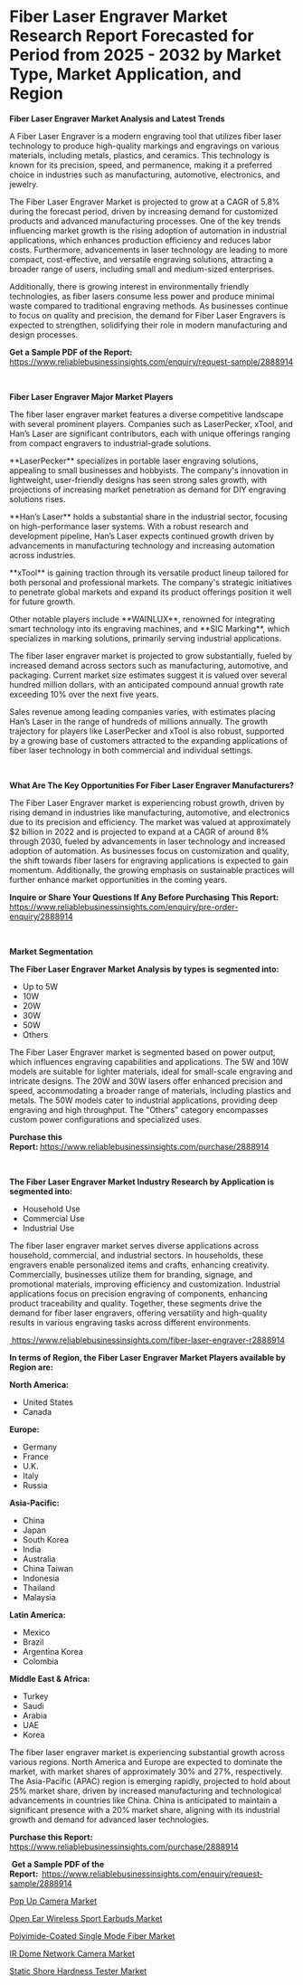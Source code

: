 <p><h1>Fiber Laser Engraver Market Research Report Forecasted for Period from 2025 -  2032 by Market Type, Market Application, and Region</h1></p><p><strong>Fiber Laser Engraver Market Analysis and Latest Trends</strong></p>
<p><p>A Fiber Laser Engraver is a modern engraving tool that utilizes fiber laser technology to produce high-quality markings and engravings on various materials, including metals, plastics, and ceramics. This technology is known for its precision, speed, and permanence, making it a preferred choice in industries such as manufacturing, automotive, electronics, and jewelry.</p><p>The Fiber Laser Engraver Market is projected to grow at a CAGR of 5.8% during the forecast period, driven by increasing demand for customized products and advanced manufacturing processes. One of the key trends influencing market growth is the rising adoption of automation in industrial applications, which enhances production efficiency and reduces labor costs. Furthermore, advancements in laser technology are leading to more compact, cost-effective, and versatile engraving solutions, attracting a broader range of users, including small and medium-sized enterprises. </p><p>Additionally, there is growing interest in environmentally friendly technologies, as fiber lasers consume less power and produce minimal waste compared to traditional engraving methods. As businesses continue to focus on quality and precision, the demand for Fiber Laser Engravers is expected to strengthen, solidifying their role in modern manufacturing and design processes.</p></p>
<p><strong>Get a Sample PDF of the Report:&nbsp;</strong> <a href="https://www.reliablebusinessinsights.com/enquiry/request-sample/2888914?utm_campaign=63&utm_medium=2&utm_source=Github&utm_content=ia&utm_term=14032025&utm_id=fiber-laser-engraver">https://www.reliablebusinessinsights.com/enquiry/request-sample/2888914</a></p>
<p>&nbsp;</p>
<p><strong>Fiber Laser Engraver Major Market Players</strong></p>
<p><p>The fiber laser engraver market features a diverse competitive landscape with several prominent players. Companies such as LaserPecker, xTool, and Han’s Laser are significant contributors, each with unique offerings ranging from compact engravers to industrial-grade solutions.</p><p>**LaserPecker** specializes in portable laser engraving solutions, appealing to small businesses and hobbyists. The company's innovation in lightweight, user-friendly designs has seen strong sales growth, with projections of increasing market penetration as demand for DIY engraving solutions rises.</p><p>**Han’s Laser** holds a substantial share in the industrial sector, focusing on high-performance laser systems. With a robust research and development pipeline, Han’s Laser expects continued growth driven by advancements in manufacturing technology and increasing automation across industries.</p><p>**xTool** is gaining traction through its versatile product lineup tailored for both personal and professional markets. The company's strategic initiatives to penetrate global markets and expand its product offerings position it well for future growth.</p><p>Other notable players include **WAINLUX**, renowned for integrating smart technology into its engraving machines, and **SIC Marking**, which specializes in marking solutions, primarily serving industrial applications.</p><p>The fiber laser engraver market is projected to grow substantially, fueled by increased demand across sectors such as manufacturing, automotive, and packaging. Current market size estimates suggest it is valued over several hundred million dollars, with an anticipated compound annual growth rate exceeding 10% over the next five years.</p><p>Sales revenue among leading companies varies, with estimates placing Han’s Laser in the range of hundreds of millions annually. The growth trajectory for players like LaserPecker and xTool is also robust, supported by a growing base of customers attracted to the expanding applications of fiber laser technology in both commercial and individual settings.</p></p>
<p>&nbsp;</p>
<p><strong>What Are The Key Opportunities For Fiber Laser Engraver Manufacturers?</strong></p>
<p><p>The Fiber Laser Engraver market is experiencing robust growth, driven by rising demand in industries like manufacturing, automotive, and electronics due to its precision and efficiency. The market was valued at approximately $2 billion in 2022 and is projected to expand at a CAGR of around 8% through 2030, fueled by advancements in laser technology and increased adoption of automation. As businesses focus on customization and quality, the shift towards fiber lasers for engraving applications is expected to gain momentum. Additionally, the growing emphasis on sustainable practices will further enhance market opportunities in the coming years.</p></p>
<p><strong>Inquire or Share Your Questions If Any Before Purchasing This Report:</strong> <a href="https://www.reliablebusinessinsights.com/enquiry/pre-order-enquiry/2888914?utm_campaign=63&utm_medium=2&utm_source=Github&utm_content=ia&utm_term=14032025&utm_id=fiber-laser-engraver">https://www.reliablebusinessinsights.com/enquiry/pre-order-enquiry/2888914</a></p>
<p>&nbsp;</p>
<p><strong>Market Segmentation</strong></p>
<p><strong>The Fiber Laser Engraver Market Analysis by types is segmented into:</strong></p>
<p><ul><li>Up to 5W</li><li>10W</li><li>20W</li><li>30W</li><li>50W</li><li>Others</li></ul></p>
<p><p>The Fiber Laser Engraver market is segmented based on power output, which influences engraving capabilities and applications. The 5W and 10W models are suitable for lighter materials, ideal for small-scale engraving and intricate designs. The 20W and 30W lasers offer enhanced precision and speed, accommodating a broader range of materials, including plastics and metals. The 50W models cater to industrial applications, providing deep engraving and high throughput. The "Others" category encompasses custom power configurations and specialized uses.</p></p>
<p><strong>Purchase this Report:&nbsp;</strong><a href="https://www.reliablebusinessinsights.com/purchase/2888914?utm_campaign=63&utm_medium=2&utm_source=Github&utm_content=ia&utm_term=14032025&utm_id=fiber-laser-engraver">https://www.reliablebusinessinsights.com/purchase/2888914</a></p>
<p>&nbsp;</p>
<p><strong>The Fiber Laser Engraver Market Industry Research by Application is segmented into:</strong></p>
<p><ul><li>Household Use</li><li>Commercial Use</li><li>Industrial Use</li></ul></p>
<p><p>The fiber laser engraver market serves diverse applications across household, commercial, and industrial sectors. In households, these engravers enable personalized items and crafts, enhancing creativity. Commercially, businesses utilize them for branding, signage, and promotional materials, improving efficiency and customization. Industrial applications focus on precision engraving of components, enhancing product traceability and quality. Together, these segments drive the demand for fiber laser engravers, offering versatility and high-quality results in various engraving tasks across different environments.</p></p>
<p><a href="https://www.reliablebusinessinsights.com/fiber-laser-engraver-r2888914?utm_campaign=63&utm_medium=2&utm_source=Github&utm_content=ia&utm_term=14032025&utm_id=fiber-laser-engraver">&nbsp;https://www.reliablebusinessinsights.com/fiber-laser-engraver-r2888914</a></p>
<p><strong>In terms of Region, the Fiber Laser Engraver Market Players available by Region are:</strong></p>
<p>
    <p> <strong> North America: </strong>
        <ul>
            <li>United States</li>
            <li>Canada</li>
        </ul>
        </p> 
    <p> <strong> Europe: </strong>
        <ul>
            <li>Germany</li>
            <li>France</li>
            <li>U.K.</li>
            <li>Italy</li>
            <li>Russia</li>
        </ul>
        </p> 
    <p> <strong> Asia-Pacific: </strong>
        <ul>
            <li>China</li>
            <li>Japan</li>
            <li>South Korea</li>
            <li>India</li>
            <li>Australia</li>
            <li>China Taiwan</li>
            <li>Indonesia</li>
            <li>Thailand</li>
            <li>Malaysia</li>
        </ul>
        </p> 
    <p> <strong> Latin America: </strong>
        <ul>
            <li>Mexico</li>
            <li>Brazil</li>
            <li>Argentina Korea</li>
            <li>Colombia</li>
        </ul>
        </p> 
    <p> <strong> Middle East & Africa: </strong>
        <ul>
            <li>Turkey</li>
            <li>Saudi</li>
            <li>Arabia</li>
            <li>UAE</li>
            <li>Korea</li>
        </ul>
    </p>
    </p>
<p><p>The fiber laser engraver market is experiencing substantial growth across various regions. North America and Europe are expected to dominate the market, with market shares of approximately 30% and 27%, respectively. The Asia-Pacific (APAC) region is emerging rapidly, projected to hold about 25% market share, driven by increased manufacturing and technological advancements in countries like China. China is anticipated to maintain a significant presence with a 20% market share, aligning with its industrial growth and demand for advanced laser technologies.</p></p>
<p><strong>Purchase this Report: </strong><a href="https://www.reliablebusinessinsights.com/purchase/2888914?utm_campaign=63&utm_medium=2&utm_source=Github&utm_content=ia&utm_term=14032025&utm_id=fiber-laser-engraver">https://www.reliablebusinessinsights.com/purchase/2888914</a></p>
<p>&nbsp;<strong>Get a Sample PDF of the Report:&nbsp;&nbsp;</strong><a href="https://www.reliablebusinessinsights.com/enquiry/request-sample/2888914?utm_campaign=63&utm_medium=2&utm_source=Github&utm_content=ia&utm_term=14032025&utm_id=fiber-laser-engraver">https://www.reliablebusinessinsights.com/enquiry/request-sample/2888914</a></p>
<p><strong></strong></p>
<p><p><a href="https://github.com/jemmysolin5k/Market-Research-Report-List-1/blob/main/pop-up-camera-market.md?utm_campaign=63&utm_medium=2&utm_source=Github&utm_content=ia&utm_term=14032025&utm_id=fiber-laser-engraver">Pop Up Camera Market</a></p><p><a href="https://github.com/kaniselway4c/Market-Research-Report-List-1/blob/main/open-ear-wireless-sport-earbuds-market.md?utm_campaign=63&utm_medium=2&utm_source=Github&utm_content=ia&utm_term=14032025&utm_id=fiber-laser-engraver">Open Ear Wireless Sport Earbuds Market</a></p><p><a href="https://github.com/sokurgleyde/Market-Research-Report-List-1/blob/main/polyimide-coated-single-mode-fiber-market.md?utm_campaign=63&utm_medium=2&utm_source=Github&utm_content=ia&utm_term=14032025&utm_id=fiber-laser-engraver">Polyimide-Coated Single Mode Fiber Market</a></p><p><a href="https://github.com/chlihakwatsi/Market-Research-Report-List-1/blob/main/ir-dome-network-camera-market.md?utm_campaign=63&utm_medium=2&utm_source=Github&utm_content=ia&utm_term=14032025&utm_id=fiber-laser-engraver">IR Dome Network Camera Market</a></p><p><a href="https://github.com/rubiogruis0p/Market-Research-Report-List-1/blob/main/static-shore-hardness-tester-market.md?utm_campaign=63&utm_medium=2&utm_source=Github&utm_content=ia&utm_term=14032025&utm_id=fiber-laser-engraver">Static Shore Hardness Tester Market</a></p></p>